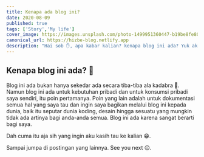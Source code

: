 ```yaml
---
title: Kenapa ada blog ini?
date: 2020-08-09
published: true
tags: ['Story','My life']
cover_image: https://images.unsplash.com/photo-1499951360447-b19be8fe80f5?ixlib=rb-1.2.1&ixid=eyJhcHBfaWQiOjEyMDd9&auto=format&fit=crop&w=1050&q=80
canonical_url: https://hizbe-blog.netlify.app
description: "Hai sob ✋, apa kabar kalian? kenapa blog ini ada? Yuk aku kasih tau! kalo mau."
---
```


<i class="fa fa-quote-left fa-3x fa-pull-left" aria-hidden="true"></i>
<h2>Kenapa blog ini ada? 🤔</h2>

Blog ini ada bukan hanya sekedar ada secara tiba-tiba ala kadabra 🎉. Namun blog ini ada untuk kebutuhan pribadi dan untuk konsumsi pribadi saya sendiri, itu poin pertamanya. Poin yang lain adalah untuk dokumentasi semua hal yang saya tau dan ingin saya bagikan melalui blog ini kepada dunia, baik itu seputar dunia koding, desain hingga sesuatu yang mungkin tidak ada artinya bagi anda-anda semua. Blog ini ada karena sangat berarti bagi saya.

Dah cuma itu aja sih yang ingin aku kasih tau ke kalian 😁.

Sampai jumpa di postingan yang lainnya. See you next 😉.
